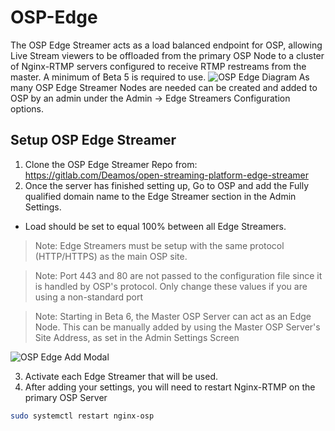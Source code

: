 # OSP-Edge
The OSP Edge Streamer acts as a load balanced endpoint for OSP, allowing Live Stream viewers to be offloaded from the primary OSP Node to a cluster of Nginx-RTMP servers configured to receive RTMP restreams from the master. A minimum of Beta 5 is required to use.
![OSP Edge Diagram](/_images/services_edge_layout.png)
As many OSP Edge Streamer Nodes are needed can be created and added to OSP by an admin under the Admin -> Edge Streamers Configuration options.
## Setup OSP Edge Streamer
1. Clone the OSP Edge Streamer Repo from: https://gitlab.com/Deamos/open-streaming-platform-edge-streamer
2. Once the server has finished setting up, Go to OSP and add the Fully qualified domain name to the Edge Streamer section in the Admin Settings.
  - Load should be set to equal 100% between all Edge Streamers.

> Note: Edge Streamers must be setup with the same protocol (HTTP/HTTPS) as the main OSP site.

> Note: Port 443 and 80 are not passed to the configuration file since it is handled by OSP's protocol. Only change these values if you are using a non-standard port

> Note: Starting in Beta 6, the Master OSP Server can act as an Edge Node. This can be manually added by using the Master OSP Server's Site Address, as set in the Admin Settings Screen

![OSP Edge Add Modal](/_images/services_edge_add_modal.jpg)

3. Activate each Edge Streamer that will be used.
4. After adding your settings, you will need to restart Nginx-RTMP on the primary OSP Server
```bash
sudo systemctl restart nginx-osp
```